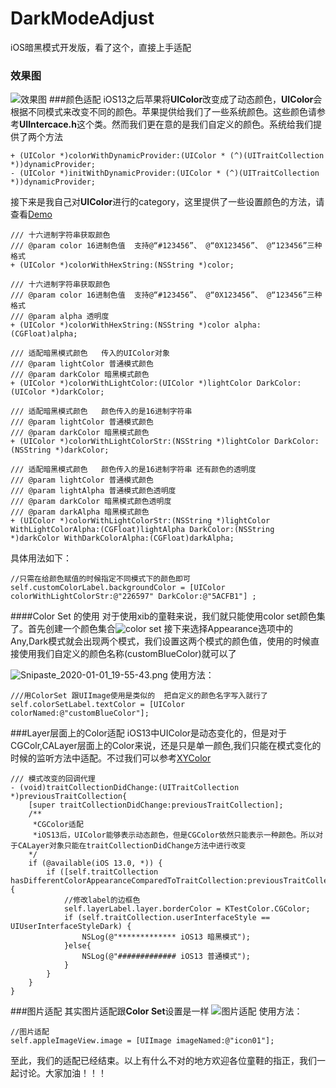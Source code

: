 # DarkModeAdjust
iOS暗黑模式开发版，看了这个，直接上手适配
### 效果图 
![效果图](https://upload-images.jianshu.io/upload_images/16265162-ff3b139323cbb263.png?imageMogr2/auto-orient/strip%7CimageView2/2/w/1240)
###颜色适配
iOS13之后苹果将**UIColor**改变成了动态颜色，**UIColor**会根据不同模式来改变不同的颜色。苹果提供给我们了一些系统颜色。这些颜色请参考**UIIntercace.h**这个类。然而我们更在意的是我们自定义的颜色。系统给我们提供了两个方法
```
+ (UIColor *)colorWithDynamicProvider:(UIColor * (^)(UITraitCollection *))dynamicProvider;
- (UIColor *)initWithDynamicProvider:(UIColor * (^)(UITraitCollection *))dynamicProvider;
```
接下来是我自己对**UIColor**进行的category，这里提供了一些设置颜色的方法，请查看[Demo](https://github.com/yuJianYou/DarkModeAdjust.git)
```
/// 十六进制字符串获取颜色
/// @param color 16进制色值  支持@“#123456”、 @“0X123456”、 @“123456”三种格式
+ (UIColor *)colorWithHexString:(NSString *)color;

/// 十六进制字符串获取颜色
/// @param color 16进制色值  支持@“#123456”、 @“0X123456”、 @“123456”三种格式
/// @param alpha 透明度
+ (UIColor *)colorWithHexString:(NSString *)color alpha:(CGFloat)alpha;

/// 适配暗黑模式颜色   传入的UIColor对象
/// @param lightColor 普通模式颜色
/// @param darkColor 暗黑模式颜色
+ (UIColor *)colorWithLightColor:(UIColor *)lightColor DarkColor:(UIColor *)darkColor;

/// 适配暗黑模式颜色   颜色传入的是16进制字符串
/// @param lightColor 普通模式颜色
/// @param darkColor 暗黑模式颜色
+ (UIColor *)colorWithLightColorStr:(NSString *)lightColor DarkColor:(NSString *)darkColor;

/// 适配暗黑模式颜色   颜色传入的是16进制字符串 还有颜色的透明度
/// @param lightColor 普通模式颜色
/// @param lightAlpha 普通模式颜色透明度
/// @param darkColor 暗黑模式颜色透明度
/// @param darkAlpha 暗黑模式颜色
+ (UIColor *)colorWithLightColorStr:(NSString *)lightColor WithLightColorAlpha:(CGFloat)lightAlpha DarkColor:(NSString *)darkColor WithDarkColorAlpha:(CGFloat)darkAlpha;
```
具体用法如下：
```
//只需在给颜色赋值的时候指定不同模式下的颜色即可
self.customColorLabel.backgroundColor = [UIColor colorWithLightColorStr:@"226597" DarkColor:@"5ACFB1"] ;
```
####Color Set 的使用
对于使用xib的童鞋来说，我们就只能使用color set颜色集了。首先创建一个颜色集合![color set](https://upload-images.jianshu.io/upload_images/16265162-e4e8ae69f423d432.png?imageMogr2/auto-orient/strip%7CimageView2/2/w/1240)
接下来选择Appearance选项中的Any,Dark模式就会出现两个模式，我们设置这两个模式的颜色值，使用的时候直接使用我们自定义的颜色名称(customBlueColor)就可以了

![Snipaste_2020-01-01_19-55-43.png](https://upload-images.jianshu.io/upload_images/16265162-36c7743ffa4a1ff6.png?imageMogr2/auto-orient/strip%7CimageView2/2/w/1240)
使用方法：
```
///用ColorSet 跟UIImage使用是类似的  把自定义的颜色名字写入就行了
self.colorSetLabel.textColor = [UIColor colorNamed:@"customBlueColor"];
```
###Layer层面上的Color适配
iOS13中UIColor是动态变化的，但是对于CGColr,CALayer层面上的Color来说，还是只是单一颜色,我们只能在模式变化的时候的监听方法中适配。不过我们可以参考[XYColor](https://github.com/RayJiang16/XYColor.git)
```
/// 模式改变的回调代理
- (void)traitCollectionDidChange:(UITraitCollection *)previousTraitCollection{
    [super traitCollectionDidChange:previousTraitCollection];
    /**
     *CGColor适配
     *iOS13后，UIColor能够表示动态颜色，但是CGColor依然只能表示一种颜色。所以对于CALayer对象只能在traitCollectionDidChange方法中进行改变
    */
    if (@available(iOS 13.0, *)) {
        if ([self.traitCollection hasDifferentColorAppearanceComparedToTraitCollection:previousTraitCollection]) {
            //修改label的边框色
            self.layerLabel.layer.borderColor = KTestColor.CGColor;
            if (self.traitCollection.userInterfaceStyle == UIUserInterfaceStyleDark) {
                NSLog(@"************* iOS13 暗黑模式");
            }else{
                NSLog(@"############# iOS13 普通模式");
            }
        }
    }
}
```
###图片适配
其实图片适配跟**Color Set**设置是一样
![图片适配](https://upload-images.jianshu.io/upload_images/16265162-f3af13ab4f1e633e.png?imageMogr2/auto-orient/strip%7CimageView2/2/w/1240)
使用方法：
```
//图片适配
self.appleImageView.image = [UIImage imageNamed:@"icon01"];
```
至此，我们的适配已经结束。以上有什么不对的地方欢迎各位童鞋的指正，我们一起讨论。大家加油！！！

